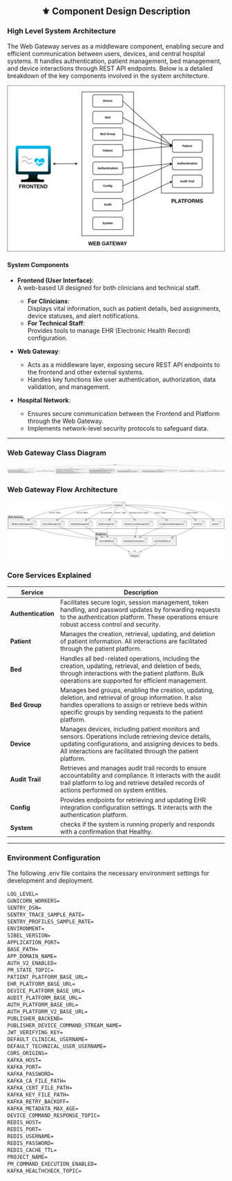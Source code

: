 <div align="center">
<h2>⚜️ Component Design Description</h2>
</div>

### **High Level System Architecture**

The Web Gateway serves as a middleware component, enabling secure and efficient communication between users, devices, and central hospital systems. It handles authentication, patient management, bed management, and device interactions through REST API endpoints. Below is a detailed breakdown of the key components involved in the system architecture.

![alt text](Diagrams/Images/Web_Gateway.drawio.png)

#### **System Components**

- **Frontend (User Interface)**:  
  A web-based UI designed for both clinicians and technical staff.  
  - **For Clinicians**:  
    Displays vital information, such as patient details, bed assignments, device statuses, and alert notifications.  
  - **For Technical Staff**:  
    Provides tools to manage EHR (Electronic Health Record) configuration.

- **Web Gateway**:
  - Acts as a middleware layer, exposing secure REST API endpoints to the frontend and other external systems.
  - Handles key functions like user authentication, authorization, data validation, and management.

- **Hospital Network**:
  - Ensures secure communication between the Frontend and Platform through the Web Gateway.
  - Implements network-level security protocols to safeguard data.

---

### **Web Gateway Class Diagram**

![Web Gateway Class Diagram](<Diagrams/Images/class_diagram.png>)

### **Web Gateway Flow Architecture**

![Web Gateway Flow Architecture](<Diagrams/Images/flow_architecture.png>)

### **Core Services Explained**

| Service                     | Description                                                                                              |
|-----------------------------|----------------------------------------------------------------------------------------------------------|
| **Authentication**          | Facilitates secure login, session management, token handling, and password updates by forwarding requests to the authentication platform. These operations ensure robust access control and security. |
| **Patient**                 | Manages the creation, retrieval, updating, and deletion of patient information. All interactions are facilitated through the patient platform. |
| **Bed**                     | Handles all bed-related operations, including the creation, updating, retrieval, and deletion of beds, through interactions with the patient platform. Bulk operations are supported for efficient management. |
| **Bed Group**               | Manages bed groups, enabling the creation, updating, deletion, and retrieval of group information. It also handles operations to assign or retrieve beds within specific groups by sending requests to the patient platform. |
| **Device**                  | Manages devices, including patient monitors and sensors. Operations include retrieving device details, updating configurations, and assigning devices to beds. All interactions are facilitated through the patient platform. |
| **Audit Trail**             | Retrieves and manages audit trail records to ensure accountability and compliance. It interacts with the audit trail platform to log and retrieve detailed records of actions performed on system entities. |
| **Config**                  | Provides endpoints for retrieving and updating EHR integration configuration settings. It interacts with the authentication platform. |
| **System**                  | checks if the system is running properly and responds with a confirmation that Healthy. |

---

### **Environment Configuration**

The following .env file contains the necessary environment settings for development and deployment.
```
LOG_LEVEL=
GUNICORN_WORKERS=
SENTRY_DSN=
SENTRY_TRACE_SAMPLE_RATE=
SENTRY_PROFILES_SAMPLE_RATE=
ENVIRONMENT=
SIBEL_VERSION=
APPLICATION_PORT=
BASE_PATH=
APP_DOMAIN_NAME=
AUTH_V2_ENABLED=
PM_STATE_TOPIC=
PATIENT_PLATFORM_BASE_URL=
EHR_PLATFORM_BASE_URL=
DEVICE_PLATFORM_BASE_URL=
AUDIT_PLATFORM_BASE_URL=
AUTH_PLATFORM_BASE_URL=
AUTH_PLATFORM_V2_BASE_URL=
PUBLISHER_BACKEND=
PUBLISHER_DEVICE_COMMAND_STREAM_NAME=
JWT_VERIFYING_KEY=
DEFAULT_CLINICAL_USERNAME=
DEFAULT_TECHNICAL_USER_USERNAME=
CORS_ORIGINS=
KAFKA_HOST=
KAFKA_PORT=
KAFKA_PASSWORD=
KAFKA_CA_FILE_PATH=
KAFKA_CERT_FILE_PATH=
KAFKA_KEY_FILE_PATH=
KAFKA_RETRY_BACKOFF=
KAFKA_METADATA_MAX_AGE=
DEVICE_COMMAND_RESPONSE_TOPIC=
REDIS_HOST=
REDIS_PORT=
REDIS_USERNAME=
REDIS_PASSWORD=
REDIS_CACHE_TTL=
PROJECT_NAME=
PM_COMMAND_EXECUTION_ENABLED=
KAFKA_HEALTHCHECK_TOPIC=
```